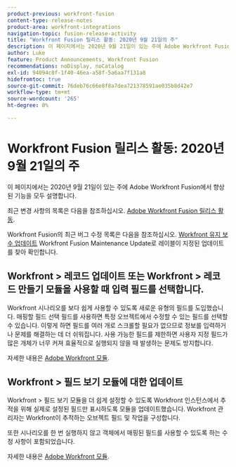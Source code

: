 ```yaml
---
product-previous: workfront-fusion
content-type: release-notes
product-area: workfront-integrations
navigation-topic: fusion-release-activity
title: "Workfront Fusion 릴리스 활동: 2020년 9월 21일의 주"
description: 이 페이지에서는 2020년 9월 21일이 있는 주에 Adobe Workfront Fusion에서 향상된 기능을 모두 설명합니다.
author: Luke
feature: Product Announcements, Workfront Fusion
recommendations: noDisplay, noCatalog
exl-id: 94094c0f-1f40-46ea-a58f-5a6aa7f131a8
hidefromtoc: true
source-git-commit: 76deb76c66e8f8a7dea721378591ae035b8d42e7
workflow-type: tm+mt
source-wordcount: '265'
ht-degree: 0%

---
```


# Workfront Fusion 릴리스 활동: 2020년 9월 21일의 주

이 페이지에서는 2020년 9월 21일이 있는 주에 Adobe Workfront Fusion에서 향상된 기능을 모두 설명합니다.

최근 변경 사항의 목록은 다음을 참조하십시오. [Adobe Workfront Fusion 릴리스 활동](../../../../../product-announcements/product-releases/fusion-release-activity/fusion-release-activity.md).

Workfront Fusion의 최근 버그 수정 목록은 다음을 참조하십시오. [Workfront 유지 보수 업데이트](https://experienceleague.adobe.com/docs/workfront-known-issues/releases/current-updates.html) Workfront Fusion Maintenance Update로 레이블이 지정된 업데이트를 찾아 확인합니다.

## Workfront > 레코드 업데이트 또는 Workfront > 레코드 만들기 모듈을 사용할 때 입력 필드를 선택합니다.

Workfront 시나리오를 보다 쉽게 사용할 수 있도록 새로운 유형의 필드를 도입했습니다. 매핑할 필드 선택 필드를 사용하면 특정 오브젝트에서 수정할 수 있는 필드를 선택할 수 있습니다. 이렇게 하면 필드를 여러 개로 스크롤할 필요가 없으므로 정보를 입력하거나 문제를 해결하는 데 더 쉬워집니다. 사용 가능한 필드를 제한하면 사용자 지정 필드가 많은 개체가 너무 커져 효율적으로 실행되지 않을 때 발생하는 문제도 방지합니다.

자세한 내용은 [Adobe Workfront 모듈](../../../../../workfront-fusion/apps-and-their-modules/workfront-modules.md).

## Workfront > 필드 보기 모듈에 대한 업데이트

Workfront > 필드 보기 모듈을 더 쉽게 설정할 수 있도록 Workfront 인스턴스에서 추적을 위해 실제로 설정된 필드만 표시하도록 모듈을 업데이트했습니다. Workfront 관리자는 Workfront이 추적하는 오브젝트 필드 및 작업을 구성합니다.

또한 시나리오를 한 번 실행하지 않고 객체에서 매핑된 필드를 사용할 수 있도록 하는 수정 사항이 포함되었습니다.

자세한 내용은 [Adobe Workfront 모듈](../../../../../workfront-fusion/apps-and-their-modules/workfront-modules.md).
